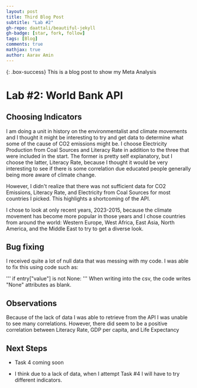 ```yaml
---
layout: post
title: Third Blog Post
subtitle: "Lab #2"
gh-repo: daattali/beautiful-jekyll
gh-badge: [star, fork, follow]
tags: [Blog]
comments: true
mathjax: true
author: Aarav Amin
---
```

{: .box-success}
This is a blog post to show my Meta Analysis

# Lab #2: World Bank API

## Choosing Indicators

I am doing a unit in history on the environmentalist and climate movements and I thought it might be interesting to try and get data to determine what some of the cause of CO2 emissions might be. I choose Electricity Production from Coal Sources and Literacy Rate in addition to the three that were included in the start. The former is pretty self explanatory, but I choose the latter, Literacy Rate, because I thought it would be very interesting to see if there is some correlation due educated people generally being more aware of climate change.

However, I didn't realize that there was not sufficient data for CO2 Emissions, Literacy Rate, and Electricity from Coal Sources for most countries I picked. This highlights a shortcoming of the API.

I chose to look at only recent years, 2023-2015, because the climate movement has become more popular in those years and I chose countries from around the world: Western Europe, West Africa, East Asia, North America, and the Middle East to try to get a diverse look.

## Bug fixing

I received quite a lot of null data that was messing with my code. I was able to fix this using code such as:

'''
if entry["value"] is not None:
'''
When writing into the csv, the code writes "None" attributes as blank.


## Observations

Because of the lack of data I was able to retrieve from the API I was unable to see many correlations. However, there did seem to be a positive correlation between Literacy Rate, GDP per capita, and Life Expectancy

## Next Steps

- Task 4 coming soon

- I think due to a lack of data, when I attempt Task #4 I will have to try different indicators.

